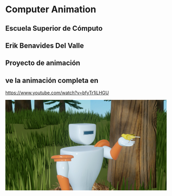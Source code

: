 # Computer Animation

## Escuela Superior de Cómputo

## Erik Benavides Del Valle

## Proyecto de animación

## ve la animación completa en 
https://www.youtube.com/watch?v=bfyTr1iLHGU

![Robot](./robot.png)
